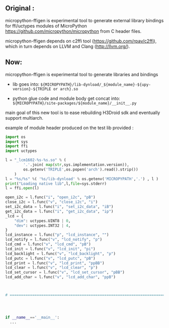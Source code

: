 Original :
--------
micropython-ffigen is experimental tool to generate external library bindings
for ffi/uctypes modules of MicroPython https://github.com/micropython/micropython
from C header files.

micropython-ffigen depends on c2ffi tool (https://github.com/rpav/c2ffi),
which in turn depends on LLVM and Clang (http://llvm.org/).


Now:
----
micropython-ffigen is experimental tool to generate libraries and bindings

* lib goes into:
  `${MICROPYPATH}/lib-dynload/_${module_name}-${upy-version}-${TRIPLE or arch}.so`

* python glue code and module body get concat into:
  `${MICROPYPATH}/site-packages/${module_name}/__init__.py`


main goal of this new tool is to ease rebuilding H3Droid sdk and eventually support multiarch.


example of module header produced on the test lib provided : 

 
```python
import os
import sys
import ffi
import uctypes

l = "_lcm1602-%s-%s.so" % (
        '.'.join( map(str,sys.implementation.version)),
        os.getenv('TRIPLE',os.popen('arch').read().strip())
    )
l = "%s/%s" %( '%s/lib-dynload' % os.getenv('MICROPYPATH','.') , l )
print("Loading native lib",l,file=sys.stderr)
l = ffi.open(l)

open_i2c = l.func("i", "open_i2c", "pB")
close_i2c = l.func("v", "close_i2c", "i")
set_i2c_data = l.func("i", "set_i2c_data", "iB")
get_i2c_data = l.func("i", "get_i2c_data", "ip")
_lcd = {
    "dim": uctypes.UINT8 | 0,
    "dev": uctypes.INT32 | 4,
}
lcd_instance = l.func("p", "lcd_instance", "")
lcd_notify = l.func("v", "lcd_notify", "p")
lcd_cmd = l.func("v", "lcd_cmd", "pB")
lcd_init = l.func("v", "lcd_init", "pi")
lcd_backlight = l.func("v", "lcd_backlight", "p")
lcd_putc = l.func("v", "lcd_putc", "pB")
lcd_print = l.func("v", "lcd_print", "ppBB")
lcd_clear = l.func("v", "lcd_clear", "p")
lcd_set_cursor = l.func("v", "lcd_set_cursor", "pBB")
lcd_add_char = l.func("v", "lcd_add_char", "ppB")



# ===============================================================================




if __name__=='__main__':
  ...
```

